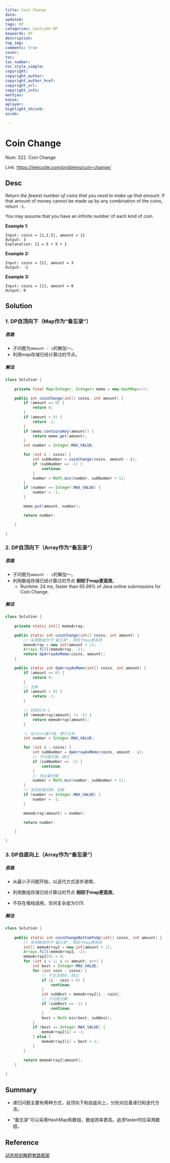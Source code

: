 ```yaml
---
title: Coin Change
date: 
updated:
tags: DP
categories: Leetcode DP
keywords: DP
description:
top_img:
comments: true
cover:
toc:
toc_number:
toc_style_simple:
copyright:
copyright_author:
copyright_author_href:
copyright_url:
copyright_info:
mathjax:
katex:
aplayer:
highlight_shrink:
aside:

---
```


# Coin Change

Num: 322. Coin Change

Link: https://leetcode.com/problems/coin-change/



## Desc

Return *the fewest number of coins that you need to make up that amount*. If that amount of money cannot be made up by any combination of the coins, return `-1`.

You may assume that you have an infinite number of each kind of coin.

 

**Example 1:**

```
Input: coins = [1,2,5], amount = 11
Output: 3
Explanation: 11 = 5 + 5 + 1
```

**Example 2:**

```
Input: coins = [2], amount = 3
Output: -1
```

**Example 3:**

```
Input: coins = [1], amount = 0
Output: 0
```

 

## Solution

### 1. DP自顶向下（Map作为“备忘录”）

##### 思路

- 子问题为`amount - i`的解加一。
- 利用map存储已经计算过的节点。



##### 解法 

```java
class Solution {
  
    private final Map<Integer, Integer> memo = new HashMap<>();

    public int coinChange(int[] coins, int amount) {
        if (amount == 0) {
            return 0;
        }
        if (amount < 0) {
            return -1;
        }
        if (memo.containsKey(amount)) {
            return memo.get(amount);
        }
        int number = Integer.MAX_VALUE;

        for (int i : coins) {
            int subNumber = coinChange(coins, amount - i);
            if (subNumber == -1) {
                continue;
            }
            number = Math.min(number, subNumber + 1);
        }
        if (number == Integer.MAX_VALUE) {
            number = -1;
        }

        memo.put(amount, number);

        return number;

    }

}
```

   



### 2. DP自顶向下（Array作为“备忘录”）

##### 思路

- 子问题为`amount - i`的解加一。
- 利用数组存储已经计算过的节点  **相较于map更高效**。
  - Runtime: 24 ms, faster than 65.99% of Java online submissions for Coin Change.



##### 解法 

```java
class Solution {
  
    private static int[] memoArray;

    public static int coinChange(int[] coins, int amount) {
        // 采用数组作为"备忘录"，相较于map更高效
        memoArray = new int[amount + 1];
        Arrays.fill(memoArray, -2);
        return dpArrayAsMemo(coins, amount);
    }

    public static int dpArrayAsMemo(int[] coins, int amount) {
        if (amount == 0) {
            return 0;
        }
        // 无解
        if (amount < 0) {
            return -1;
        }

        // 初始化为-2
        if (memoArray[amount] != -2) {
            return memoArray[amount];
        }

        // 设为int最大值，便于比较
        int number = Integer.MAX_VALUE;

        for (int i : coins) {
            int subNumber = dpArrayAsMemo(coins, amount - i);
            // 子问题无解，跳过
            if (subNumber == -1) {
                continue;
            }
            // 找出最优解
            number = Math.min(number, subNumber + 1);
        }
        // 未找到最优解，无解
        if (number == Integer.MAX_VALUE) {
            number = -1;
        }

        memoArray[amount] = number;

        return number;

    }

}
```



### 3. DP自底向上（Array作为“备忘录”）

##### 思路

- 从最小子问题开始，以迭代方式逐步递增。
- 利用数组存储已经计算过的节点  **相较于map更高效**。

- 不存在堆栈调用，空间复杂度为O(1).

##### 解法 

```java
class Solution {
  
    public static int coinChangeBottomToUp(int[] coins, int amount) {
        // 采用数组作为"备忘录"，相较于map更高效
        int[] memoArray2 = new int[amount + 1];
        Arrays.fill(memoArray2, -2);
        memoArray2[0] = 0;
        for (int i = 1; i <= amount; i++) {
            int best = Integer.MAX_VALUE;
            for (int coin : coins) {
                // 不合法情形，跳过
                if (i - coin < 0) {
                    continue;
                }
                int subBest = memoArray2[i - coin];
                // 子问题无解
                if (subBest == -1) {
                    continue;
                }
                best = Math.min(best, subBest);
            }
            if (best == Integer.MAX_VALUE) {
                memoArray2[i] = -1;
            } else {
                memoArray2[i] = best + 1;
            }
        }

        return memoArray2[amount];
    }

}
```





## Summary

- 递归问题主要有两种方式，自顶向下和自底向上，分别对应着递归和迭代方法。

- “备忘录”可以采用HashMap和数组，数组效率更高。追求faster时应采用数组。

  



## Reference

[动态规划解题套路框架](https://labuladong.github.io/algo/1/4/)